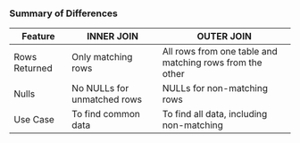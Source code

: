 ### Summary of Differences

| Feature          | INNER JOIN                      | OUTER JOIN                                   |
|------------------|---------------------------------|----------------------------------------------|
| Rows Returned     | Only matching rows              | All rows from one table and matching rows from the other |
| Nulls             | No NULLs for unmatched rows     | NULLs for non-matching rows                  |
| Use Case          | To find common data             | To find all data, including non-matching    |
